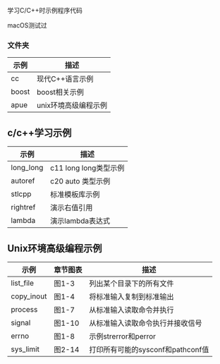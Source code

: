 学习C/C++时示例程序代码

macOS测试过

### 文件夹

| 示例       | 描述           |
|----------|--------------|
| cc       | 现代C++语言示例    | 
| boost    | boost相关示例    | 
| apue        | unix环境高级编程示例 | 

## c/c++学习示例

| 示例        | 描述                |
|-----------|-------------------|
| long_long | c11 long long类型示例 | 
| autoref   | c20 auto 类型示例     | 
| stlcpp    | 标准模板库示例           | 
| rightref  | 演示右值引用            | 
| lambda      | 演示lambda表达式       | 

## Unix环境高级编程示例

|  示例   | 章节图表  | 描述 |
|  ----  | ------ |----- |
| list_file  | 图1-3 | 列出某个目录下的所有文件 |
| copy_inout | 图1-4 | 将标准输入复制到标准输出 |
| process   | 图1-7 | 从标准输入读取命令并执行 |
| signal   | 图1-10 | 从标准输入读取命令执行并接收信号 |
| errno   | 图1-8 | 示例strerror和perror |
| sys_limit  | 图2-14 | 打印所有可能的sysconf和pathconf值 |

